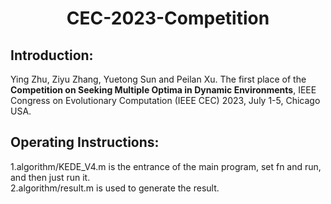 # <center>CEC-2023-Competition</center>
## Introduction:
  Ying Zhu, Ziyu Zhang, Yuetong Sun and Peilan Xu. The first place of the **Competition on Seeking Multiple Optima in Dynamic Environments**, IEEE Congress on Evolutionary Computation (IEEE CEC) 2023, July 1-5, Chicago USA.
## Operating Instructions:
  1.algorithm/KEDE_V4.m is the entrance of the main program, set fn and run, and then just run it.  
  2.algorithm/result.m is used to generate the result.  

